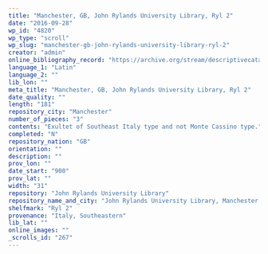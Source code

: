 ```yaml
---
title: "Manchester, GB, John Rylands University Library, Ryl 2"
date: "2016-09-28"
wp_id: "4820"
wp_type: "scroll"
wp_slug: "manchester-gb-john-rylands-university-library-ryl-2"
creator: "admin"
online_bibliography_record: "https://archive.org/stream/descriptivecatal01johnuoft#page/5/mode/1up"
language_1: "Latin"
language_2: ""
lib_lon: ""
meta_title: "Manchester, GB, John Rylands University Library, Ryl 2"
date_quality: ""
length: "181"
repository_city: "Manchester"
number_of_pieces: "3"
contents: "Exultet of Southeast Italy type and not Monte Cassino type."
completed: "N"
repository_nation: "GB"
orientation: ""
description: ""
prov_lon: ""
date_start: "900"
prov_lat: ""
width: "31"
repository: "John Rylands University Library"
repository_name_and_city: "John Rylands University Library, Manchester GB"
shelfmark: "Ryl 2"
provenance: "Italy, Southeastern"
lib_lat: ""
online_images: ""
_scrolls_id: "267"
---
```



